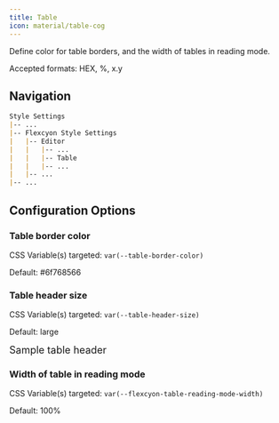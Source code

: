```yaml
---
title: Table
icon: material/table-cog
---
```


Define color for table borders, and the width of tables in reading mode.

Accepted formats: HEX, %, x.y

## Navigation

```md
Style Settings
|-- ...
|-- Flexcyon Style Settings
|   |-- Editor
|   |   |-- ...
|   |   |-- Table
|   |   |-- ...
|   |-- ...
|-- ...
```

## Configuration Options

### Table border color

CSS Variable(s) targeted: `var(--table-border-color)`

Default:
<span class="col-sqr" style="background-color: #6f768566"></span> #6f768566

### Table header size

CSS Variable(s) targeted: `var(--table-header-size)`

Default: large

<span style="font-size: large;">Sample table header</span>

### Width of table in reading mode

CSS Variable(s) targeted: `var(--flexcyon-table-reading-mode-width)`

Default: 100%

